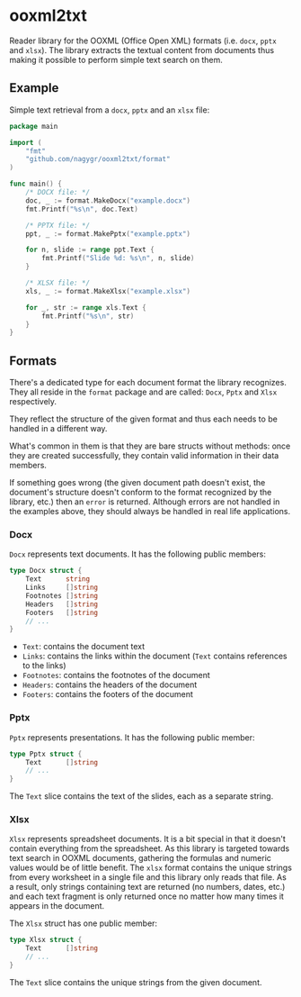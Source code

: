 # ooxml2txt

Reader library for the OOXML (Office Open XML) formats (i.e. `docx`, `pptx` and
`xlsx`). The library extracts the textual content from documents thus making it
possible to perform simple text search on them.

## Example

Simple text retrieval from a `docx`, `pptx` and an `xlsx` file:

```go
package main

import (
	"fmt"
	"github.com/nagygr/ooxml2txt/format"
)

func main() {
	/* DOCX file: */
	doc, _ := format.MakeDocx("example.docx")
	fmt.Printf("%s\n", doc.Text)

	/* PPTX file: */
	ppt, _ := format.MakePptx("example.pptx")

	for n, slide := range ppt.Text {
		fmt.Printf("Slide %d: %s\n", n, slide)
	}

	/* XLSX file: */
	xls, _ := format.MakeXlsx("example.xlsx")

	for _, str := range xls.Text {
		fmt.Printf("%s\n", str)
	}
}
```

## Formats

There's a dedicated type for each document format the library recognizes. They
all reside in the `format` package and are called: `Docx`, `Pptx` and `Xlsx`
respectively.

They reflect the structure of the given format and thus each needs to be
handled in a different way.

What's common in them is that they are bare structs without methods: once they
are created successfully, they contain valid information in their data members.

If something goes wrong (the given document path doesn't exist, the document's
structure doesn't conform to the format recognized by the library, etc.) then
an `error` is returned. Although errors are not handled in the examples above,
they should always be handled in real life applications.

### Docx

`Docx` represents text documents. It has the following public members:

```go
type Docx struct {
	Text      string
	Links     []string
	Footnotes []string
	Headers   []string
	Footers   []string
	// ...
}
```

-	`Text`: contains the document text
-	`Links`: contains the links within the document (`Text` contains references
	to the links)
-	`Footnotes`: contains the footnotes of the document
-	`Headers`: contains the headers of the document
-	`Footers`: contains the footers of the document

### Pptx

`Pptx` represents presentations. It has the following public member:

```go
type Pptx struct {
	Text      []string
	// ...
}
```

The `Text` slice contains the text of the slides, each as a separate string.

### Xlsx

`Xlsx` represents spreadsheet documents. It is a bit special in that it doesn't
contain everything from the spreadsheet. As this library is targeted towards
text search in OOXML documents, gathering the formulas and numeric values would
be of little benefit. The `xlsx` format contains the unique strings from every
worksheet in a single file and this library only reads that file. As a result,
only strings containing text are returned (no numbers, dates, etc.) and each
text fragment is only returned once no matter how many times it appears in the
document.

The `Xlsx` struct has one public member:

```go
type Xlsx struct {
	Text      []string
	// ...
}
```

The `Text` slice contains the unique strings from the given document.
